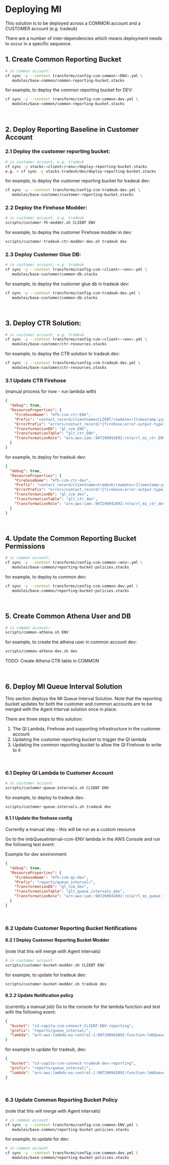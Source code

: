 # Deploying MI

This solution is to be deployed across a COMMON account and a CUSTOMER account (e.g. tradeuk)


There are a number of inter-dependencies which means deployment needs to occur in a specific sequence.



## 1. Create Common Reporting Bucket

```bash
# in common account: 
cf sync -y --context transforms/config-ccm-common-<ENV>.yml \
   modules/base-common/common-reporting-bucket.stacks
```

for example, to deploy the common reporting bucket for DEV:

```bash
cf sync -y --context transforms/config-ccm-common-dev.yml \
   modules/base-common/common-reporting-bucket.stacks
```

<br>

## 2. Deploy Reporting Baseline in Customer Account

### 2.1 Deploy the customer reporting bucket:

```bash
# in customer account, e.g. tradeuk
cf sync -y stacks-<client>/<env>/deploy-reporting-bucket.stacks
e.g. > cf sync -y stacks-tradeuk/dev/deploy-reporting-bucket.stacks
```

for example, to deploy the customer reporting bucket for tradeuk dev:
```bash
cf sync -y --context transforms/config-ccm-tradeuk-dev.yml \
   modules/base-customer/customer-reporting-bucket.stacks
```

### 2.2 Deploy the Firehose Modder:

```bash
# in customer account, e.g. tradeuk
scripts/customer-fh-modder.sh CLIENT ENV
```

for example, to deploy the customer Firehose modder in dev:

```bash
scripts/customer-tradeuk-ctr-modder-dev.sh tradeuk dev
```


### 2.3 Deploy Customer Glue DB:

```bash
# in customer account, e.g. tradeuk
cf sync -y --context transforms/config-ccm-<client>-<env>.yml \
   modules/base-customer/common-db.stacks
```

for example, to deploy the customer glue db in tradeuk dev:
```bash
cf sync -y --context transforms/config-ccm-tradeuk-dev.yml \
   modules/base-customer/common-db.stacks
```
<br>

## 3. Deploy CTR Solution:

```bash
# in customer account, e.g. tradeuk
cf sync -y --context transforms/config-ccm-<client>-<env>.yml \
   modules/base-customer/ctr-resources.stacks
```

for example, to deploy the CTR solution to tradeuk dev:
```bash
cf sync -y --context transforms/config-ccm-tradeuk-dev.yml \
   modules/base-customer/ctr-resources.stacks
```

### 3.1 Update CTR Firehose

(manual process for now - run lambda with)

```json
{
  "debug": true,
  "ResourceProperties": {
    "FirehoseName": "kfh-ccm-ctr-ENV",
    "Prefix": "contact_record/clientname=CLIENT/rowdate=!{timestamp:yyyy-MM-dd}/",
    "ErrorPrefix": "errors/contact_record/!{firehose:error-output-type}/clientname=CLIENT/rowdate=!{timestamp:yyyy-MM-dd}/",
    "TransformationDb": "gl_ccm_ENV",
    "TransformationTable": "glt_ctr_ENV",
    "TransformationRole": "arn:aws:iam::907290942892:role/rl_mi_ctr_ENV"
  }
}
```

for example, to deploy for tradeuk dev:

```json
{
  "debug": true,
  "ResourceProperties": {
    "FirehoseName": "kfh-ccm-ctr-dev",
    "Prefix": "contact_record/clientname=tradeuk/rowdate=!{timestamp:yyyy-MM-dd}/",
    "ErrorPrefix": "errors/contact_record/!{firehose:error-output-type}/clientname=tradeuk/rowdate=!{timestamp:yyyy-MM-dd}/",
    "TransformationDb": "gl_ccm_dev",
    "TransformationTable": "glt_ctr_dev",
    "TransformationRole": "arn:aws:iam::907290942892:role/rl_mi_ctr_dev"
  }
}
```


<br>

## 4. Update the Common Reporting Bucket Permissions

```bash
# in common account: 
cf sync -y --context transforms/config-ccm-common-<env>.yml \
   modules/base-common/reporting-bucket-policies.stacks
```

for example, to deploy to common dev:
```bash
cf sync -y --context transforms/config-ccm-common-dev.yml \
   modules/base-common/reporting-bucket-policies.stacks
```

<br>

## 5. Create Common Athena User and DB

```bash
# in common account:
scripts/common-athena.sh ENV
```

for example, to create the athena user in common account dev:
```bash
scripts/common-athena-dev.sh dev
```

TODO: Create Athena CTR table in COMMON

<br>

## 6. Deploy MI Queue Interval Solution 

This section deploys the MI Queue Interval Solution. Note that the reporting bucket updates
for both the customer and common accounts are to be merged with the Agent Interval 
solution once in place.

There are three steps to this solution: 
1. The QI Lambda, Firehose and supporting infrastructure in the customer account
2. Updating the customer reporting bucket to trigger the QI lambda
3. Updating the common reporting bucket to allow the QI Firehose to write to it

<br>

### 6.1 Deploy QI Lambda to Customer Account

```bash
# in customer account
scripts/customer-queue-intervals.sh CLIENT ENV
```

for example, to deploy to tradeuk dev:
```bash
scripts/customer-queue-intervals.sh tradeuk dev
```

#### 6.1.1 Update the firehose config

Currently a manual step - this will be run as a custom resource

Go to the lmbQueueInterval-ccm-ENV lambda in the AWS Console and run the following test event:

Example for dev environment:
```json
{
  "debug": true,
  "ResourceProperties": {
    "FirehoseName": "kfh-ccm-qi-dev",
    "Prefix": "reports/queue_interval/",
    "TransformationDb": "gl_ccm_dev",
    "TransformationTable": "glt_queue_intervals_dev",
    "TransformationRole": "arn:aws:iam::907290942892:role/rl_mi_queue_interval_dev"
  }
}
``` 

<br>

### 6.2 Update Customer Reporting Bucket Notifications

#### 6.2.1 Deploy Customer Reporting Bucket Modder

(note that this will merge with Agent intervals)

```bash
# in customer account
scripts/customer-bucket-modder.sh CLIENT ENV
```

for example, to update for tradeuk dev:
```bash
scripts/customer-bucket-modder.sh tradeuk dev
```

#### 6.2.2 Update Notification policy

(currently a manual job)
Go to the console for the lambda function and test with the following event:

```json
{
  "bucket": "s3-capita-ccm-connect-CLIENT-ENV-reporting",
  "prefix": "reports/queue_interval/",
  "lambda": "arn:aws:lambda:eu-central-1:907290942892:function:lmbQueueInterval-ccm-ENV"
}
```

for example to update for tradeuk, dev:
```json
{
  "bucket": "s3-capita-ccm-connect-tradeuk-dev-reporting",
  "prefix": "reports/queue_interval/",
  "lambda": "arn:aws:lambda:eu-central-1:907290942892:function:lmbQueueInterval-ccm-DEV"
}
```

<br>

### 6.3 Update Common Reporting Bucket Policy

(note that this will merge with Agent intervals)

```bash
# in common account
cf sync -y --context transforms/config-ccm-common-ENV.yml \
   modules/base-common/reporting-bucket-policies.stacks
```

for example, to update for dev:
```bash
# in common account
cf sync -y --context transforms/config-ccm-common-dev.yml \
   modules/base-common/reporting-bucket-policies.stacks
```
